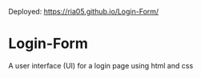 Deployed: https://ria05.github.io/Login-Form/
# Login-Form
A user interface (UI) for a login page using html  and css
